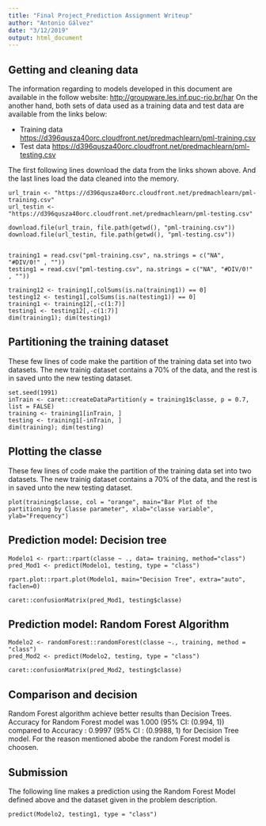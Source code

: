 ```yaml
---
title: "Final Project_Prediction Assignment Writeup"
author: "Antonio Gálvez"
date: "3/12/2019"
output: html_document
---
```


## Getting and cleaning data

The information regarding to models developed in this document are available in the follow website: http://groupware.les.inf.puc-rio.br/har
On the another hand, both sets of data used as a training data and test data are available from the links below:
 - Training data
https://d396qusza40orc.cloudfront.net/predmachlearn/pml-training.csv
 - Test data
https://d396qusza40orc.cloudfront.net/predmachlearn/pml-testing.csv

The first following lines download the data from the links shown above.
And the last lines load the data cleaned into the memory.

```{r ECHO = FALSE}
url_train <- "https://d396qusza40orc.cloudfront.net/predmachlearn/pml-training.csv"
url_testin <- "https://d396qusza40orc.cloudfront.net/predmachlearn/pml-testing.csv"

download.file(url_train, file.path(getwd(), "pml-training.csv"))
download.file(url_testin, file.path(getwd(), "pml-testing.csv"))


training1 = read.csv("pml-training.csv", na.strings = c("NA", "#DIV/0!" , ""))
testing1 = read.csv("pml-testing.csv", na.strings = c("NA", "#DIV/0!" , ""))

training12 <- training1[,colSums(is.na(training1)) == 0]
testing12 <- testing1[,colSums(is.na(testing1)) == 0]
training1 <- training12[,-c(1:7)]
testing1 <- testing12[,-c(1:7)]
dim(training1); dim(testing1)
```

## Partitioning the training dataset

These few lines of code make the partition of the training data set into two datasets. The new trainig dataset contains a 70% of the data, and the rest is in saved unto the new testing dataset. 

```{r}
set.seed(1991)
inTrain <- caret::createDataPartition(y = training1$classe, p = 0.7, list = FALSE)
training <- training1[inTrain, ]
testing <- training1[-inTrain, ]
dim(training); dim(testing)
```

## Plotting the classe
These few lines of code make the partition of the training data set into two datasets. The new trainig dataset contains a 70% of the data, and the rest is in saved unto the new testing dataset. 

```{r}
plot(training$classe, col = "orange", main="Bar Plot of the partitioning by Classe parameter", xlab="classe variable", ylab="Frequency")

```
## Prediction model: Decision tree

```{r}
Modelo1 <- rpart::rpart(classe ~ ., data= training, method="class")
pred_Mod1 <- predict(Modelo1, testing, type = "class")

rpart.plot::rpart.plot(Modelo1, main="Decision Tree", extra="auto", faclen=0)
```
```{r}
caret::confusionMatrix(pred_Mod1, testing$classe)
```
## Prediction model: Random Forest Algorithm
```{r}
Modelo2 <- randomForest::randomForest(classe ~., training, method = "class")
pred_Mod2 <- predict(Modelo2, testing, type = "class")

caret::confusionMatrix(pred_Mod2, testing$classe)
```
##  Comparison and decision

Random Forest algorithm achieve better results than Decision Trees.
Accuracy for Random Forest model was 1.000 (95% CI: (0.994, 1)) compared to Accuracy : 0.9997 (95% CI : (0.9988, 1) for Decision Tree model. 
For the reason mentioned abobe the random Forest model is choosen.

## Submission
The following line makes a prediction using the Random Forest Model defined above and the dataset given in the problem description.
```{r}
predict(Modelo2, testing1, type = "class")
```
